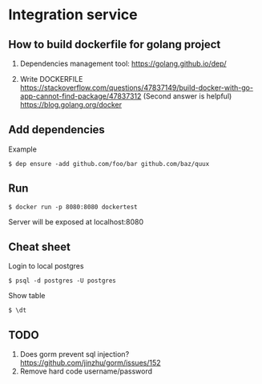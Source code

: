 # Integration service

## How to build dockerfile for golang project

1. Dependencies management tool:
https://golang.github.io/dep/

2. Write DOCKERFILE
https://stackoverflow.com/questions/47837149/build-docker-with-go-app-cannot-find-package/47837312 (Second answer is helpful)  
https://blog.golang.org/docker 

## Add dependencies

Example
```
$ dep ensure -add github.com/foo/bar github.com/baz/quux
```

## Run
```
$ docker run -p 8080:8080 dockertest
```
Server will be exposed at localhost:8080

## Cheat sheet
Login to local postgres 
```
$ psql -d postgres -U postgres
```
Show table
```
$ \dt
```

## TODO
1. Does gorm prevent sql injection? https://github.com/jinzhu/gorm/issues/152
2. Remove hard code username/password